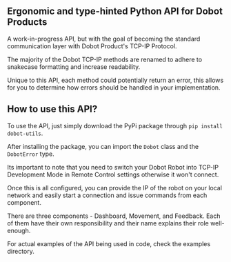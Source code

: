 ## Ergonomic and type-hinted Python API for Dobot Products

A work-in-progress API, but with the goal of becoming the standard communication layer with Dobot Product's TCP-IP Protocol. 

The majority of the Dobot TCP-IP methods are renamed to adhere to snakecase formatting and increase readability.

Unique to this API, each method could potentially return an error, this allows for you to determine how errors should be handled in your implementation.

## How to use this API?

To use the API, just simply download the PyPi package through `pip install dobot-utils`.

After installing the package, you can import the `Dobot` class and the `DobotError` type.

Its important to note that you need to switch your Dobot Robot into TCP-IP Development Mode in Remote Control settings otherwise it won't connect.

Once this is all configured, you can provide the IP of the robot on your local network and easily start a connection and issue commands from each component.

There are three components - Dashboard, Movement, and Feedback. Each of them have their own responsibility and their name explains their role well-enough.

For actual examples of the API being used in code, check the examples directory.